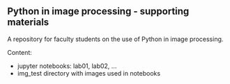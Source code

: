 ## Python in image processing - supporting materials

A repository for faculty students on the use of Python in image processing.

Content:
  - jupyter notebooks: lab01, lab02, ...
  - img_test directory with images used in notebooks
